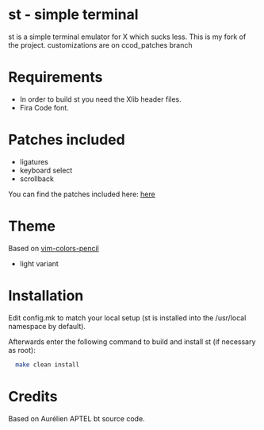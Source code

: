 # st - simple terminal
st is a simple terminal emulator for X which sucks less.
This is my fork of the project. customizations are on ccod_patches branch

# Requirements
* In order to build st you need the Xlib header files.
* Fira Code font.

# Patches included
* ligatures
* keyboard select
* scrollback

You can find the patches included here: [here](https://st.suckless.org/patches/)

# Theme

Based on [vim-colors-pencil](https://github.com/reedes/vim-colors-pencil)
* light variant

# Installation

Edit config.mk to match your local setup (st is installed into
the /usr/local namespace by default).<br/>

Afterwards enter the following command to build and install st (if
necessary as root):
<br/>

```bash
  make clean install
```

# Credits
Based on Aurélien APTEL <aurelien dot aptel at gmail dot com> bt source code.

